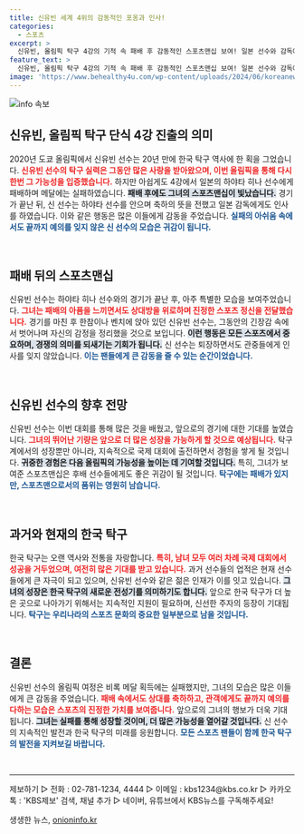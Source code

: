 ```yaml
---
title: 신유빈 세계 4위의 감동적인 포옹과 인사!
categories:
  - 스포츠
excerpt: >
  신유빈, 올림픽 탁구 4강의 기적 속 패배 후 감동적인 스포츠맨십 보여! 일본 선수와 감독에게 진심 어린 축하와 인사를 전하며, 경기 뒤 남긴 여운을 느끼게 한 그의 모습에 많은 이들이 감동받았다.
feature_text: >
  신유빈, 올림픽 탁구 4강의 기적 속 패배 후 감동적인 스포츠맨십 보여! 일본 선수와 감독에게 진심 어린 축하와 인사를 전하며, 경기 뒤 남긴 여운을 느끼게 한 그의 모습에 많은 이들이 감동받았다.
image: 'https://www.behealthy4u.com/wp-content/uploads/2024/06/koreanews.jpg'
---
```


<p><img src="https://www.behealthy4u.com/wp-content/uploads/2024/06/koreanews.jpg" alt="info 속보" /></p>

<h2 data-ke-size="size26">신유빈, 올림픽 탁구 단식 4강 진출의 의미</h2>

<p data-ke-size="size16">2020년 도쿄 올림픽에서 신유빈 선수는 20년 만에 한국 탁구 역사에 한 획을 그었습니다. <b><span style="color: #ee2323;">신유빈 선수의 탁구 실력은 그동안 많은 사랑을 받아왔으며, 이번 올림픽을 통해 다시 한번 그 가능성을 입증했습니다.</span></b> 하지만 아쉽게도 4강에서 일본의 하야타 히나 선수에게 패배하며 메달에는 실패하였습니다. <b><span style="background-color: #21538527;">패배 후에도 그녀의 스포츠맨십이 빛났습니다.</span></b> 경기가 끝난 뒤, 신 선수는 하야타 선수를 안으며 축하의 뜻을 전했고 일본 감독에게도 인사를 하였습니다. 이와 같은 행동은 많은 이들에게 감동을 주었습니다. <b><span style="color: #1a5490;">실패의 아쉬움 속에서도 끝까지 예의를 잊지 않은 신 선수의 모습은 귀감이 됩니다.</span></b></p>

<p data-ke-size="size16">&nbsp;</p>

<h2 data-ke-size="size26">패배 뒤의 스포츠맨십</h2>

<p data-ke-size="size16">신유빈 선수는 하야타 히나 선수와의 경기가 끝난 후, 아주 특별한 모습을 보여주었습니다. <b><span style="color: #ee2323;">그녀는 패배의 아픔을 느끼면서도 상대방을 위로하며 진정한 스포츠 정신을 전달했습니다.</span></b> 경기를 마친 후 한참이나 벤치에 앉아 있던 신유빈 선수는, 그동안의 긴장감 속에서 벗어나며 자신의 감정을 정리했을 것으로 보입니다. <b><span style="background-color: #21538527;">이런 행동은 모든 스포츠에서 중요하며, 경쟁의 의미를 되새기는 기회가 됩니다.</span></b> 신 선수는 퇴장하면서도 관중들에게 인사를 잊지 않았습니다. <b><span style="color: #1a5490;">이는 팬들에게 큰 감동을 줄 수 있는 순간이었습니다.</span></b></p>

<p data-ke-size="size16">&nbsp;</p>

<h2 data-ke-size="size26">신유빈 선수의 향후 전망</h2>

<p data-ke-size="size16">신유빈 선수는 이번 대회를 통해 많은 것을 배웠고, 앞으로의 경기에 대한 기대를 높였습니다. <b><span style="color: #ee2323;">그녀의 뛰어난 기량은 앞으로 더 많은 성장을 가능하게 할 것으로 예상됩니다.</span></b> 탁구계에서의 성장뿐만 아니라, 지속적으로 국제 대회에 출전하면서 경험을 쌓게 될 것입니다. <b><span style="background-color: #21538527;">귀중한 경험은 다음 올림픽의 가능성을 높이는 데 기여할 것입니다.</span></b> 특히, 그녀가 보여준 스포츠맨십은 후배 선수들에게도 좋은 귀감이 될 것입니다. <b><span style="color: #1a5490;">탁구에는 패배가 있지만, 스포츠맨으로서의 품위는 영원히 남습니다.</span></b></p>

<p data-ke-size="size16">&nbsp;</p>

<h2 data-ke-size="size26">과거와 현재의 한국 탁구</h2>

<p data-ke-size="size16">한국 탁구는 오랜 역사와 전통을 자랑합니다. <b><span style="color: #ee2323;">특히, 남녀 모두 여러 차례 국제 대회에서 성공을 거두었으며, 여전히 많은 기대를 받고 있습니다.</span></b> 과거 선수들의 업적은 현재 선수들에게 큰 자극이 되고 있으며, 신유빈 선수와 같은 젊은 인재가 이를 잇고 있습니다. <b><span style="background-color: #21538527;">그녀의 성장은 한국 탁구의 새로운 전성기를 의미하기도 합니다.</span></b> 앞으로 한국 탁구가 더 높은 곳으로 나아가기 위해서는 지속적인 지원이 필요하며, 신선한 주자의 등장이 기대됩니다. <b><span style="color: #1a5490;">탁구는 우리나라의 스포츠 문화의 중요한 일부분으로 남을 것입니다.</span></b></p>

<p data-ke-size="size16">&nbsp;</p>

<h2 data-ke-size="size26">결론</h2>

<p data-ke-size="size16">신유빈 선수의 올림픽 여정은 비록 메달 획득에는 실패했지만, 그녀의 모습은 많은 이들에게 큰 감동을 주었습니다. <b><span style="color: #ee2323;">패배 속에서도 상대를 축하하고, 관객에게도 끝까지 예의를 다하는 모습은 스포츠의 진정한 가치를 보여줍니다.</span></b> 앞으로의 그녀의 행보가 더욱 기대됩니다. <b><span style="background-color: #21538527;">그녀는 실패를 통해 성장할 것이며, 더 많은 가능성을 열어갈 것입니다.</span></b> 신 선수의 지속적인 발전과 한국 탁구의 미래를 응원합니다. <b><span style="color: #1a5490;">모든 스포츠 팬들이 함께 한국 탁구의 발전을 지켜보길 바랍니다.</span></b></p>

<p data-ke-size="size16">&nbsp;</p>

<hr>

<p data-ke-size="size16">제보하기 ▷ 전화 : 02-781-1234, 4444 ▷ 이메일 : kbs1234@kbs.co.kr ▷ 카카오톡 : 'KBS제보' 검색, 채널 추가 ▷ 네이버, 유튜브에서 KBS뉴스를 구독해주세요!</p>
생생한 뉴스, <a href="https://onioninfo.kr" rel="dofollow">onioninfo.kr</a>


